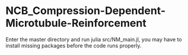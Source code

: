 # NCB_Compression-Dependent-Microtubule-Reinforcement

Enter the master directory and run julia src/NM_main.jl, you may have to install missing packages before the code runs properly. 

